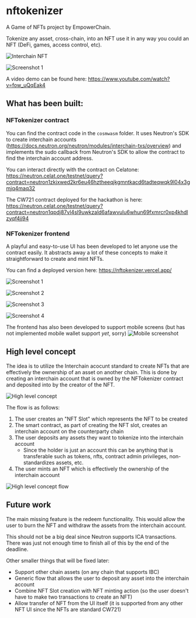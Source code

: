 # nftokenizer

A Game of NFTs project by EmpowerChain.

Tokenize any asset, cross-chain, into an NFT use it in any way you could an NFT (DeFi, games, access control, etc).

![Interchain NFT](interchain-nft.png)

![Screenshot 1](screenshot-1.png)

A video demo can be found here: https://www.youtube.com/watch?v=fow_uQqEak4

## What has been built:

### NFTokenizer contract
You can find the contract code in the `cosmwasm` folder. It uses Neutron's SDK
to create interchain accounts (https://docs.neutron.org/neutron/modules/interchain-txs/overview) 
and implements the sudo callback from Neutron's SDK to allow the contract to 
find the interchain account address.

You can interact directly with the contract on Celatone: https://neutron.celat.one/testnet/query?contract=neutron1zkjxwed2kr6eu46hztheeqjkgmntkacd6tadteqwqk9l04x3gmjq4maq32

The CW721 contract deployed for the hackathon is here: https://neutron.celat.one/testnet/query?contract=neutron1qpdj87vl4sl9uwkzald6afawvulu6whun69fxmrcr0xp4khdlzyqf4jj94

### NFTokenizer frontend
A playful and easy-to-use UI has been developed to let anyone use the contract easily.
It abstracts away a lot of these concepts to make it straightforward to create and mint NFTs.

You can find a deployed version here: https://nftokenizer.vercel.app/

![Screenshot 1](screenshot-1.png)

![Screenshot 2](screenshot-2.png)

![Screenshot 3](screenshot-3.png)

![Screenshot 4](screenshot-4.png)

The frontend has also been developed to support mobile screens (but has not implemented mobile wallet support _yet_, sorry)
![Mobile screenshot](mobile-screenshot.png)

## High level concept

The idea is to utilize the Interchain acocunt standard to create NFTs that are 
effectively the ownership of an asset on another chain. This is done by creating
an interchain account that is owned by the NFTokenizer contract and deposited into
by the creator of the NFT.

![High level concept](high-level-concept.png)

The flow is as follows:
1. The user creates an "NFT Slot" which represents the NFT to be created
2. The smart contract, as part of creating the NFT slot, creates an interchain account on the counterparty chain
3. The user deposits any assets they want to tokenize into the interchain account
    - Since the holder is just an account this can be anything that is transferable such as tokens, nfts, contract admin privileges, non-standardizes assets, etc.
4. The user mints an NFT which is effectively the ownership of the interchain account

![High level concept flow](high-level-concept-flow.png)

## Future work
The main missing feature is the redeem functionality. 
This would allow the user to burn the NFT and withdraw the assets from the interchain account.

This should not be a big deal since Neutron supports ICA transactions. There was just not enough
time to finish all of this by the end of the deadline. 

Other smaller things that will be fixed later:
- Support other chain assets (on any chain that supports IBC)
- Generic flow that allows the user to deposit any asset into the interchain account
- Combine NFT Slot creation with NFT minting action (so the user doesn't have to make two transactions to create an NFT)
- Allow transfer of NFT from the UI itself (it is supported from any other NFT UI since the NFTs are standard CW721)





